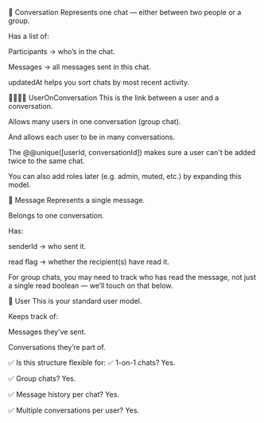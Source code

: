 💬 Conversation
Represents one chat — either between two people or a group.

Has a list of:

Participants → who’s in the chat.

Messages → all messages sent in this chat.

updatedAt helps you sort chats by most recent activity.

🧍‍♂️🧍‍♀️ UserOnConversation
This is the link between a user and a conversation.

Allows many users in one conversation (group chat).

And allows each user to be in many conversations.

The @@unique([userId, conversationId]) makes sure a user can't be added twice to the same chat.

You can also add roles later (e.g. admin, muted, etc.) by expanding this model.

📨 Message
Represents a single message.

Belongs to one conversation.

Has:

senderId → who sent it.

read flag → whether the recipient(s) have read it.

For group chats, you may need to track who has read the message, not just a single read boolean — we’ll touch on that below.

🧑 User
This is your standard user model.

Keeps track of:

Messages they’ve sent.

Conversations they’re part of.

✅ Is this structure flexible for:
✅ 1-on-1 chats? Yes.

✅ Group chats? Yes.

✅ Message history per chat? Yes.

✅ Multiple conversations per user? Yes.

